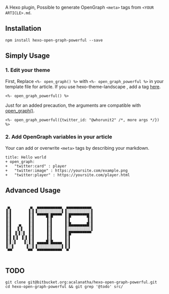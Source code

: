 A Hexo plugin, Possible to generate OpenGraph `<meta>` tags from `<YOUR ARTICLE>.md`.

## Installation
```
npm install hexo-open-graph-powerful --save
```

## Simply Usage
### 1. Edit your theme 

First, Replace `<%- open_graph() %>` with `<%- open_graph_powerful %>` in your template file for article.
If you use hexo-theme-landscape , add a tag [here](https://github.com/hexojs/hexo-theme-landscape/blob/6e133014b7d0b10c50ada408a06fbf59f4b45e11/layout/_partial/head.ejs#L25).

```
<%- open_graph_powerful() %>
```

Just for an added precaution, the arguments are compatible with [open_graph()](https://hexo.io/docs/helpers.html#open-graph).

```
<%- open_graph_powerful({twitter_id: "@whorunit2" /*, more args */}) %>
```

### 2. Add OpenGraph variables in your article

Your can add or overwrite `<meta>` tags by describing your markdown.

```
title: Hello world
+ open_graph:
+   "twitter:card" : player
+   "twitter:image" : https://yoursite.com/example.png
+   "twitter:player" : https://yoursite.com/player.html
```

## Advanced Usage

```

 ▄         ▄  ▄▄▄▄▄▄▄▄▄▄▄  ▄▄▄▄▄▄▄▄▄▄▄ 
▐░▌       ▐░▌▐░░░░░░░░░░░▌▐░░░░░░░░░░░▌
▐░▌       ▐░▌ ▀▀▀▀█░█▀▀▀▀ ▐░█▀▀▀▀▀▀▀█░▌
▐░▌       ▐░▌     ▐░▌     ▐░▌       ▐░▌
▐░▌   ▄   ▐░▌     ▐░▌     ▐░█▄▄▄▄▄▄▄█░▌
▐░▌  ▐░▌  ▐░▌     ▐░▌     ▐░░░░░░░░░░░▌
▐░▌ ▐░▌░▌ ▐░▌     ▐░▌     ▐░█▀▀▀▀▀▀▀▀▀ 
▐░▌▐░▌ ▐░▌▐░▌     ▐░▌     ▐░▌          
▐░▌░▌   ▐░▐░▌ ▄▄▄▄█░█▄▄▄▄ ▐░▌          
▐░░▌     ▐░░▌▐░░░░░░░░░░░▌▐░▌          
 ▀▀       ▀▀  ▀▀▀▀▀▀▀▀▀▀▀  ▀           
                               
```

## TODO

```
git clone git@bitbucket.org:acalanatha/hexo-open-graph-powerful.git
cd hexo-open-graph-powerful && git grep '@todo' src/
```